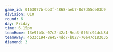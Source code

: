 ```yaml
---
game_id: 0163077b-bb3f-4868-aeb7-8d7d55de03b9
division: U10
round: 6
day: Friday
time: 6.15pm
teamHome: 13e9fb3c-07c2-42a1-9ea3-0f6fc94dcb8d
teamAway: 4b33c194-8e45-4dd7-b027-70e47d183035
diamond: 3
---
```

